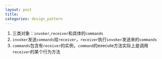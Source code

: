 ```yaml
---
layout: post
title:
categories: design_pattern
---
```


1.  三类对象：`invoker`,`receiver`和具体的`commands`
2.  `invoker`发送`commands`给`receiver`，`receiver`执行`invoker`发送来的`commands`
3.  `commands`包含有`receiver`的实例，`command`的execute方法实际上是调用`receiver`的某个行为方法
